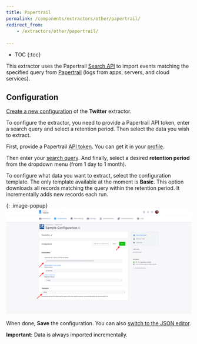 ```yaml
---
title: Papertrail
permalink: /components/extractors/other/papertrail/
redirect_from:
    - /extractors/other/papertrail/

---
```


* TOC
{:toc}

This extractor uses the Papertrail [Search API](https://help.papertrailapp.com/kb/how-it-works/search-api)
to import events matching the specified query from [Papertrail](https://www.papertrail.com/) 
(logs from apps, servers, and cloud services).

## Configuration
[Create a new configuration](/components/#creating-component-configuration) of the **Twitter** extractor.

To configure the extractor, you need to provide a Papertrail API token, enter a search query and select a retention period.
Then select the data you wish to extract.

First, provide a Papertrail [API token](https://help.papertrailapp.com/kb/how-it-works/http-api#authentication).
You can get it in your [profile](https://papertrailapp.com/account/profile).

Then enter your [search query](https://help.papertrailapp.com/kb/how-it-works/search-syntax/#quick-reference). 
And finally, select a desired **retention period** from the dropdown menu (from 1 day to 1 month).

To configure what data you want to extract, select the configuration template. The only template available at the moment is **Basic**. 
This option downloads all records matching the query within the retention period. It incrementally adds new records each run.

{: .image-popup}
![Screenshot - Papertrail configuration](/components/extractors/other/papertrail/papertrail-1.png)

When done, **Save** the configuration.
You can also [switch to the JSON editor](/components/extractors/other/generic/#template-mode).

**Important:** Data is always imported incrementally.

